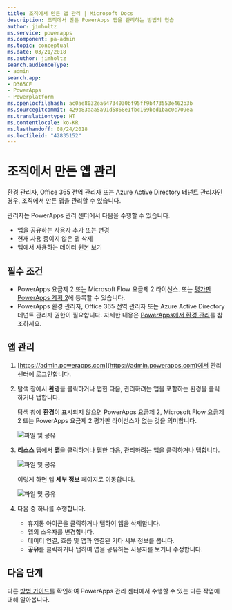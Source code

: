 ```yaml
---
title: 조직에서 만든 앱 관리 | Microsoft Docs
description: 조직에서 만든 PowerApps 앱을 관리하는 방법의 연습
author: jimholtz
ms.service: powerapps
ms.component: pa-admin
ms.topic: conceptual
ms.date: 03/21/2018
ms.author: jimholtz
search.audienceType:
- admin
search.app:
- D365CE
- PowerApps
- Powerplatform
ms.openlocfilehash: ac0ae8032ea64734030bf95ff9b473553e462b3b
ms.sourcegitcommit: 429b83aaa5a91d5868e1fbc169bed1bac0c709ea
ms.translationtype: HT
ms.contentlocale: ko-KR
ms.lasthandoff: 08/24/2018
ms.locfileid: "42835152"
---
```

# <a name="manage-apps-created-in-your-organization"></a>조직에서 만든 앱 관리 
환경 관리자, Office 365 전역 관리자 또는 Azure Active Directory 테넌트 관리자인 경우, 조직에서 만든 앱을 관리할 수 있습니다.

관리자는 PowerApps 관리 센터에서 다음을 수행할 수 있습니다.
* 앱을 공유하는 사용자 추가 또는 변경
* 현재 사용 중이지 않은 앱 삭제
* 앱에서 사용하는 데이터 원본 보기

## <a name="prerequisites"></a>필수 조건
* PowerApps 요금제 2 또는 Microsoft Flow 요금제 2 라이선스. 또는 [평가판 PowerApps 계획 2](https://web.powerapps.com/signup?redirect=marketing&email=)에 등록할 수 있습니다.
* PowerApps 환경 관리자, Office 365 전역 관리자 또는 Azure Active Directory 테넌트 관리자 권한이 필요합니다. 자세한 내용은 [PowerApps에서 환경 관리](environments-administration.md)를 참조하세요.

## <a name="manage-an-app"></a>앱 관리
1. [https://admin.powerapps.com](https://admin.powerapps.com)에서 관리 센터에 로그인합니다.
2. 탐색 창에서 **환경**을 클릭하거나 탭한 다음, 관리하려는 앱을 포함하는 환경을 클릭하거나 탭합니다.

    탐색 창에 **환경**이 표시되지 않으면 PowerApps 요금제 2, Microsoft Flow 요금제 2 또는 PowerApps 요금제 2 평가판 라이선스가 없는 것을 의미합니다.

    ![파일 및 공유](./media/admin-manage-apps/environment.png)
3. **리소스** 탭에서 **앱**을 클릭하거나 탭한 다음, 관리하려는 앱을 클릭하거나 탭합니다.

   ![파일 및 공유](./media/admin-manage-apps/resources.png)

    이렇게 하면 앱 **세부 정보** 페이지로 이동합니다.

    ![파일 및 공유](./media/admin-manage-apps/app-details.png)
4. 다음 중 하나를 수행합니다.

    * 휴지통 아이콘을 클릭하거나 탭하여 앱을 삭제합니다.
    * 앱의 소유자를 변경합니다.
    * 데이터 연결, 흐름 및 앱과 연결된 기타 세부 정보를 봅니다.
    * **공유**를 클릭하거나 탭하여 앱을 공유하는 사용자를 보거나 수정합니다.

## <a name="next-steps"></a>다음 단계
다른 [방법 가이드](signup-for-powerapps-admin.md)를 확인하여 PowerApps 관리 센터에서 수행할 수 있는 다른 작업에 대해 알아봅니다.
